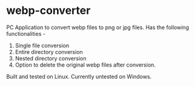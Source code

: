 # webp-converter
PC Application to convert webp files to png or jpg files.
Has the following functionalities -
1. Single file conversion
2. Entire directory conversion 
3. Nested directory conversion
4. Option to delete the original webp files after conversion.

Built and tested on Linux. Currently untested on Windows.
